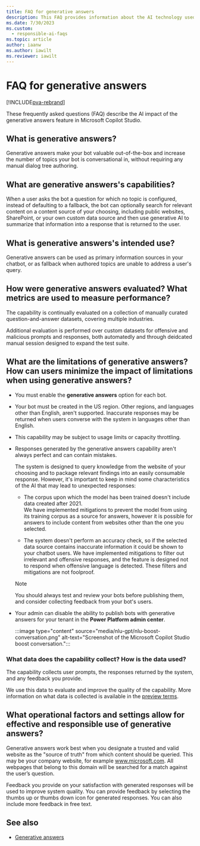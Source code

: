 ```yaml
---
title: FAQ for generative answers
description: This FAQ provides information about the AI technology used for the generative answers capability in Microsoft Copilot Studio, along with key considerations and details about how the AI is used, how it was tested and evaluated, and any specific limitations.
ms.date: 7/30/2023
ms.custom: 
  - responsible-ai-faqs
ms.topic: article
author: iaanw
ms.author: iawilt
ms.reviewer: iawilt
---
```


# FAQ for generative answers

[!INCLUDE[pva-rebrand](includes/pva-rebrand.md)]

These frequently asked questions (FAQ) describe the AI impact of the generative answers feature in Microsoft Copilot Studio.

## What is generative answers?
Generative answers make your bot valuable out-of-the-box and increase the number of topics your bot is conversational in, without requiring any manual dialog tree authoring. 

## What are generative answers's capabilities? 
When a user asks the bot a question for which no topic is configured, instead of defaulting to a fallback, the bot can optionally search for relevant content on a content source of your choosing, including public websites, SharePoint, or your own custom data source and then use generative AI to summarize that information into a response that is returned to the user. 

## What is generative answers's intended use?
Generative answers can be used as primary information sources in your chatbot, or as fallback when authored topics are unable to address a user's query.

## How were generative answers evaluated? What metrics are used to measure performance?
The capability is continually evaluated on a collection of manually curated question-and-answer datasets, covering multiple industries. 

Additional evaluation is performed over custom datasets for offensive and malicious prompts and responses, both automatedly and through deidcated manual session designed to expand the test suite.

## What are the limitations of generative answers? How can users minimize the impact of limitations when using generative answers?
- You must enable the **generative answers** option for each bot.

- Your bot must be created in the US region. Other regions, and languages other than English, aren't supported. Inaccurate responses may be returned when users converse with the system in languages other than English.

- This capability may be subject to usage limits or capacity throttling.

- Responses generated by the generative answers capability aren't always perfect and can contain mistakes. 

  The system is designed to query knowledge from the website of your choosing and to package relevant findings into an easily consumable response. However, it's important to keep in mind some characteristics of the AI that may lead to unexpected responses:

  - The corpus upon which the model has been trained doesn't include data created after 2021.  
    We have implemented mitigations to prevent the model from using its training corpus as a source for answers, however it is possible for answers to include content from websites other than the one you selected. 

  - The system doesn't perform an accuracy check, so if the selected data source contains inaccurate information it could be shown to your chatbot users. We have implemented mitigations to filter out irrelevant and offensive responses, and the feature is designed not to respond when offensive language is detected. These filters and mitigations are not foolproof.  

  > [!NOTE]
  > You should always test and review your bots before publishing them, and consider collecting feedback from your bot's users.

- Your admin can disable the ability to publish bots with generative answers for your tenant in the **Power Platform admin center**. 

  :::image type="content" source="media/nlu-gpt/nlu-boost-conversation.png" alt-text="Screenshot of the Microsoft Copilot Studio boost conversation.":::

### What data does the capability collect? How is the data used?
The capability collects user prompts, the responses returned by the system, and any feedback you provide. 

We use this data to evaluate and improve the quality of the capability. More information on what data is collected is available in the [preview terms](https://go.microsoft.com/fwlink/?linkid=2189520). 

## What operational factors and settings allow for effective and responsible use of generative answers?
Generative answers work best when you designate a trusted and valid website as the "source of truth" from which content should be queried. This may be your company website, for example www.microsoft.com. All webpages that belong to this domain will be searched for a match against the user’s question.

Feedback you provide on your satisfaction with generated responses will be used to improve system quality. You can provide feedback by selecting the thumbs up or thumbs down icon for generated responses. You can also include more feedback in free text.

## See also

- [Generative answers](nlu-boost-conversations.md)
